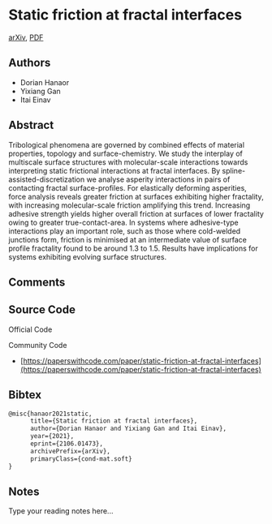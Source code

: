 
# Static friction at fractal interfaces

[arXiv](https://arxiv.org/abs/2106.01473), [PDF](https://arxiv.org/pdf/2106.01473.pdf)

## Authors

- Dorian Hanaor
- Yixiang Gan
- Itai Einav

## Abstract

Tribological phenomena are governed by combined effects of material properties, topology and surface-chemistry. We study the interplay of multiscale surface structures with molecular-scale interactions towards interpreting static frictional interactions at fractal interfaces. By spline-assisted-discretization we analyse asperity interactions in pairs of contacting fractal surface-profiles. For elastically deforming asperities, force analysis reveals greater friction at surfaces exhibiting higher fractality, with increasing molecular-scale friction amplifying this trend. Increasing adhesive strength yields higher overall friction at surfaces of lower fractality owing to greater true-contact-area. In systems where adhesive-type interactions play an important role, such as those where cold-welded junctions form, friction is minimised at an intermediate value of surface profile fractality found to be around 1.3 to 1.5. Results have implications for systems exhibiting evolving surface structures.

## Comments



## Source Code

Official Code



Community Code

- [https://paperswithcode.com/paper/static-friction-at-fractal-interfaces](https://paperswithcode.com/paper/static-friction-at-fractal-interfaces)

## Bibtex

```tex
@misc{hanaor2021static,
      title={Static friction at fractal interfaces}, 
      author={Dorian Hanaor and Yixiang Gan and Itai Einav},
      year={2021},
      eprint={2106.01473},
      archivePrefix={arXiv},
      primaryClass={cond-mat.soft}
}
```

## Notes

Type your reading notes here...

